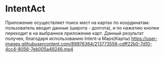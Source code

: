# IntentAct
Приложение осуществляет поиск мест на картах по координатам: пользователь вводит данные (широта - долгота), и по нажатию кнопки переходит в на выбранное приложение карт.
Данный результат получен, благодаря использованию Intent-а Maps(Карты)
https://user-images.githubusercontent.com/89976364/213773556-cdff22b0-7d10-4cc4-8056-7eb005a49246.mp4

